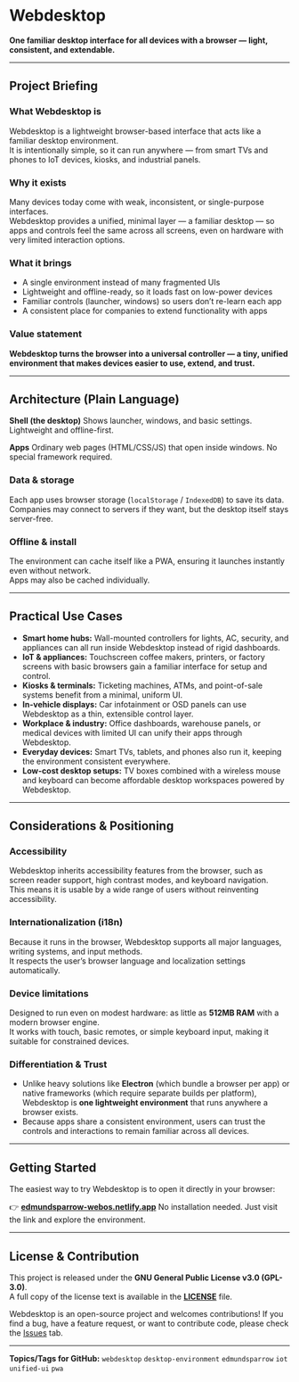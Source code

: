 # Webdesktop

**One familiar desktop interface for all devices with a browser — light, consistent, and extendable.**

---

## Project Briefing

### What Webdesktop is
Webdesktop is a lightweight browser-based interface that acts like a familiar desktop environment.  
It is intentionally simple, so it can run anywhere — from smart TVs and phones to IoT devices, kiosks, and industrial panels.

### Why it exists
Many devices today come with weak, inconsistent, or single-purpose interfaces.  
Webdesktop provides a unified, minimal layer — a familiar desktop — so apps and controls feel the same across all screens, even on hardware with very limited interaction options.

### What it brings
- A single environment instead of many fragmented UIs  
- Lightweight and offline-ready, so it loads fast on low-power devices  
- Familiar controls (launcher, windows) so users don’t re-learn each app  
- A consistent place for companies to extend functionality with apps  

### Value statement
**Webdesktop turns the browser into a universal controller — a tiny, unified environment that makes devices easier to use, extend, and trust.**

---

## Architecture (Plain Language)

**Shell (the desktop)** Shows launcher, windows, and basic settings. Lightweight and offline-first.

**Apps** Ordinary web pages (HTML/CSS/JS) that open inside windows. No special framework required.

### Data & storage
Each app uses browser storage (`localStorage` / `IndexedDB`) to save its data.  
Companies may connect to servers if they want, but the desktop itself stays server-free.

### Offline & install
The environment can cache itself like a PWA, ensuring it launches instantly even without network.  
Apps may also be cached individually.

---

## Practical Use Cases

- **Smart home hubs:** Wall-mounted controllers for lights, AC, security, and appliances can all run inside Webdesktop instead of rigid dashboards.  
- **IoT & appliances:** Touchscreen coffee makers, printers, or factory screens with basic browsers gain a familiar interface for setup and control.  
- **Kiosks & terminals:** Ticketing machines, ATMs, and point-of-sale systems benefit from a minimal, uniform UI.  
- **In-vehicle displays:** Car infotainment or OSD panels can use Webdesktop as a thin, extensible control layer.  
- **Workplace & industry:** Office dashboards, warehouse panels, or medical devices with limited UI can unify their apps through Webdesktop.  
- **Everyday devices:** Smart TVs, tablets, and phones also run it, keeping the environment consistent everywhere.  
- **Low-cost desktop setups:** TV boxes combined with a wireless mouse and keyboard can become affordable desktop workspaces powered by Webdesktop.  

---

## Considerations & Positioning

### Accessibility
Webdesktop inherits accessibility features from the browser, such as screen reader support, high contrast modes, and keyboard navigation.  
This means it is usable by a wide range of users without reinventing accessibility.

### Internationalization (i18n)
Because it runs in the browser, Webdesktop supports all major languages, writing systems, and input methods.  
It respects the user’s browser language and localization settings automatically.

### Device limitations
Designed to run even on modest hardware: as little as **512MB RAM** with a modern browser engine.  
It works with touch, basic remotes, or simple keyboard input, making it suitable for constrained devices.

### Differentiation & Trust
- Unlike heavy solutions like **Electron** (which bundle a browser per app) or native frameworks (which require separate builds per platform), Webdesktop is **one lightweight environment** that runs anywhere a browser exists.  
- Because apps share a consistent environment, users can trust the controls and interactions to remain familiar across all devices.  

---

## Getting Started

The easiest way to try Webdesktop is to open it directly in your browser:  

👉 **[edmundsparrow-webos.netlify.app](https://edmundsparrow-webos.netlify.app/)** No installation needed. Just visit the link and explore the environment.  

---

## License & Contribution
This project is released under the **GNU General Public License v3.0 (GPL-3.0)**.  
A full copy of the license text is available in the **[LICENSE](LICENSE)** file.

Webdesktop is an open-source project and welcomes contributions! If you find a bug, have a feature request, or want to contribute code, please check the [Issues](https://github.com/edmundsparrow/Webdesktop/issues) tab.

---

**Topics/Tags for GitHub:** `webdesktop` `desktop-environment` `edmundsparrow` `iot` `unified-ui` `pwa`


